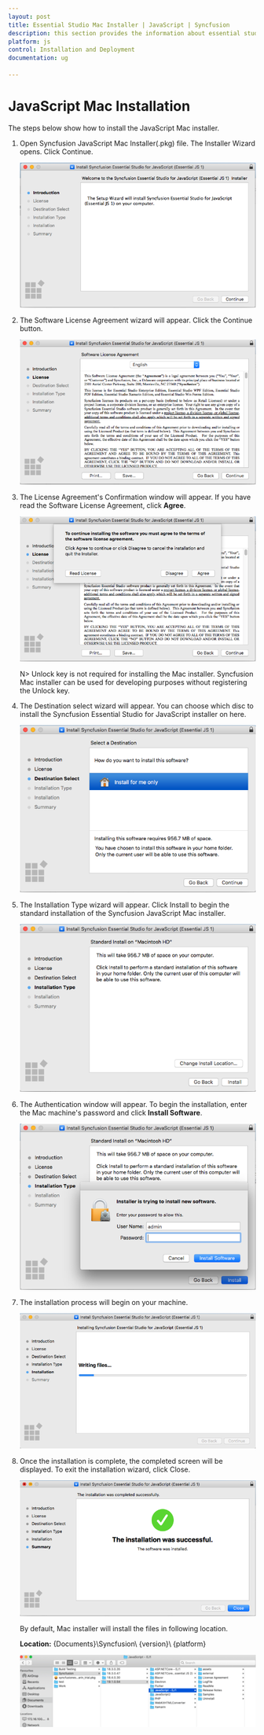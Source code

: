 ```yaml
---
layout: post
title: Essential Studio Mac Installer | JavaScript | Syncfusion
description: this section provides the information about essential studio JavaScript mac installer and steps for installation
platform: js
control: Installation and Deployment
documentation: ug

---
```


# JavaScript Mac Installation

The steps below show how to install the JavaScript Mac installer.

1. Open Syncfusion JavaScript Mac Installer(.pkg) file. The Installer Wizard opens. Click Continue.

   ![Welcome wizard](Mac-Installer_images/Mac_Installer1.png)
   

2. The Software License Agreement wizard will appear. Click the Continue button.

   ![License Agreement](Mac-Installer_images/Mac_Installer2.png)   
   

3. The License Agreement's Confirmation window will appear. If you have read the Software License Agreement, click **Agree**.

   ![License Agree Confirmation](Mac-Installer_images/Mac_Installer3.png)
   
   N> Unlock key is not required for installing the Mac installer. Syncfusion Mac installer can be used for developing purposes without registering the Unlock key.


4. The Destination select wizard will appear. You can choose which disc to install the Syncfusion Essential Studio for JavaScript installer on here.

   ![Destination](Mac-Installer_images/Mac_Installer5.png)

5. The Installation Type wizard will appear. Click Install to begin the standard installation of the Syncfusion JavaScript Mac installer.

   ![Install Location](Mac-Installer_images/Mac_Installer6.png)

6. The Authentication window will appear. To begin the installation, enter the Mac machine's password and click **Install Software**.

   ![Authentication](Mac-Installer_images/Mac_Installer7.png)

7. The installation process will begin on your machine. 
   
   ![Installation progress](Mac-Installer_images/Mac_Installer8.png)
   
8. Once the installation is complete, the completed screen will be displayed. To exit the installation wizard, click Close. 

   ![Installation Completed](Mac-Installer_images/Mac_Installer9.png)
   
   By default, Mac installer will install the files in following location.

   **Location:** {Documents}\Syncfusion\ {version}\ {platform}
   
   ![Installed Location](Mac-Installer_images/Mac_Installer10.png)
   
   
